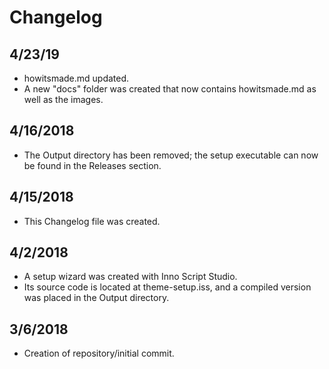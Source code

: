 # Changelog
## 4/23/19
- howitsmade.md updated.
- A new "docs" folder was created that now contains howitsmade.md as well as the images.
## 4/16/2018
- The Output directory has been removed; the setup executable can now be found in the Releases section.
## 4/15/2018
- This Changelog file was created.
## 4/2/2018
- A setup wizard was created with Inno Script Studio.
- Its source code is located at theme-setup.iss, and a compiled version was placed in the Output directory.
## 3/6/2018
- Creation of repository/initial commit.